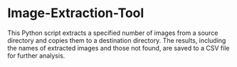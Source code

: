 # Image-Extraction-Tool
This Python script extracts a specified number of images from a source directory and copies them to a destination directory. The results, including the names of extracted images and those not found, are saved to a CSV file for further analysis.
